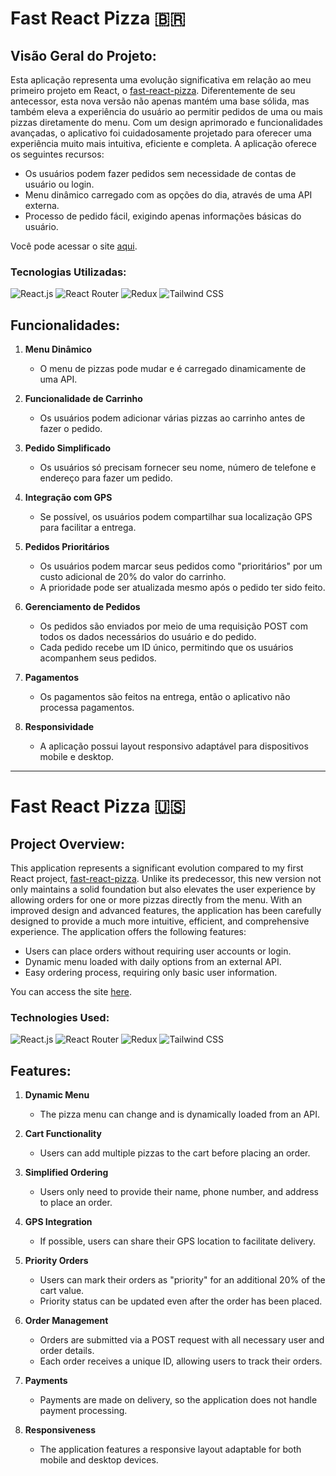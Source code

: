 # Fast React Pizza 🇧🇷

## Visão Geral do Projeto:

Esta aplicação representa uma evolução significativa em relação ao meu primeiro projeto em React, o [fast-react-pizza](https://github.com/miguel-willians/Fast-React-Pizza). Diferentemente de seu antecessor, esta nova versão não apenas mantém uma base sólida, mas também eleva a experiência do usuário ao permitir pedidos de uma ou mais pizzas diretamente do menu. Com um design aprimorado e funcionalidades avançadas, o aplicativo foi cuidadosamente projetado para oferecer uma experiência muito mais intuitiva, eficiente e completa. A aplicação oferece os seguintes recursos:

- Os usuários podem fazer pedidos sem necessidade de contas de usuário ou login.
- Menu dinâmico carregado com as opções do dia, através de uma API externa.
- Processo de pedido fácil, exigindo apenas informações básicas do usuário.

Você pode acessar o site [aqui](https://fast-react-pizza-v2-tau.vercel.app).

### Tecnologias Utilizadas:

![React.js](https://img.shields.io/badge/React.js-61DAFB?style=flat-square&logo=react&logoColor=black)
![React Router](https://img.shields.io/badge/React%20Router-CA4245?style=flat-square&logo=react-router&logoColor=white)
![Redux](https://img.shields.io/badge/Redux-764ABC?style=flat-square&logo=redux&logoColor=white)
![Tailwind CSS](https://img.shields.io/badge/Tailwind%20CSS-38B2AC?style=flat-square&logo=tailwind-css&logoColor=white)

## Funcionalidades:

1. **Menu Dinâmico**
   - O menu de pizzas pode mudar e é carregado dinamicamente de uma API.

2. **Funcionalidade de Carrinho**
   - Os usuários podem adicionar várias pizzas ao carrinho antes de fazer o pedido.

3. **Pedido Simplificado**
   - Os usuários só precisam fornecer seu nome, número de telefone e endereço para fazer um pedido.

4. **Integração com GPS**
   - Se possível, os usuários podem compartilhar sua localização GPS para facilitar a entrega.

5. **Pedidos Prioritários**
   - Os usuários podem marcar seus pedidos como "prioritários" por um custo adicional de 20% do valor do carrinho.
   - A prioridade pode ser atualizada mesmo após o pedido ter sido feito.

6. **Gerenciamento de Pedidos**
   - Os pedidos são enviados por meio de uma requisição POST com todos os dados necessários do usuário e do pedido.
   - Cada pedido recebe um ID único, permitindo que os usuários acompanhem seus pedidos.

7. **Pagamentos**
   - Os pagamentos são feitos na entrega, então o aplicativo não processa pagamentos.

8. **Responsividade**
   - A aplicação possui layout responsivo adaptável para dispositivos mobile e desktop.

---

# Fast React Pizza 🇺🇸

## Project Overview:

This application represents a significant evolution compared to my first React project, [fast-react-pizza](https://github.com/miguel-willians/Fast-React-Pizza). Unlike its predecessor, this new version not only maintains a solid foundation but also elevates the user experience by allowing orders for one or more pizzas directly from the menu. With an improved design and advanced features, the application has been carefully designed to provide a much more intuitive, efficient, and comprehensive experience. The application offers the following features:

- Users can place orders without requiring user accounts or login.
- Dynamic menu loaded with daily options from an external API.
- Easy ordering process, requiring only basic user information.

You can access the site [here](https://fast-react-pizza-v2-tau.vercel.app).

### Technologies Used:

![React.js](https://img.shields.io/badge/React.js-61DAFB?style=flat-square&logo=react&logoColor=black)
![React Router](https://img.shields.io/badge/React%20Router-CA4245?style=flat-square&logo=react-router&logoColor=white)
![Redux](https://img.shields.io/badge/Redux-764ABC?style=flat-square&logo=redux&logoColor=white)
![Tailwind CSS](https://img.shields.io/badge/Tailwind%20CSS-38B2AC?style=flat-square&logo=tailwind-css&logoColor=white)

## Features:

1. **Dynamic Menu**
   - The pizza menu can change and is dynamically loaded from an API.

2. **Cart Functionality**
   - Users can add multiple pizzas to the cart before placing an order.

3. **Simplified Ordering**
   - Users only need to provide their name, phone number, and address to place an order.

4. **GPS Integration**
   - If possible, users can share their GPS location to facilitate delivery.

5. **Priority Orders**
   - Users can mark their orders as "priority" for an additional 20% of the cart value.
   - Priority status can be updated even after the order has been placed.

6. **Order Management**
   - Orders are submitted via a POST request with all necessary user and order details.
   - Each order receives a unique ID, allowing users to track their orders.

7. **Payments**
   - Payments are made on delivery, so the application does not handle payment processing.

8. **Responsiveness**
   - The application features a responsive layout adaptable for both mobile and desktop devices.
